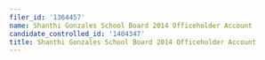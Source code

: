 ```yaml
---
filer_id: '1364457'
name: Shanthi Gonzales School Board 2014 Officeholder Account
candidate_controlled_id: '1404347'
title: Shanthi Gonzales School Board 2014 Officeholder Account
---
```

